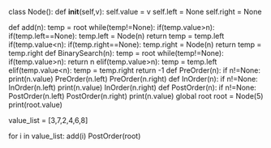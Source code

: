 class Node():
    def __init__(self,v):
        self.value = v
        self.left = None
        self.right = None
        
def add(n):
    temp = root
    while(temp!=None):
        if(temp.value>n):
            if(temp.left==None):
                temp.left = Node(n)
                return
            temp = temp.left
        if(temp.value<n):
            if(temp.right==None):
                temp.right = Node(n)
                return
            temp = temp.right
def BinarySearch(n):
    temp = root
    while(temp!=None):
        if(temp.value>n):
            return n
        elif(temp.value>n):
            temp = temp.left
        elif(temp.value<n):
            temp = temp.right
    return -1
def PreOrder(n):
    if n!=None:
        print(n.value)
        PreOrder(n.left)
        PreOrder(n.right)
def InOrder(n):
    if n!=None:
        InOrder(n.left)
        print(n.value)
        InOrder(n.right)
def PostOrder(n):
    if n!=None:
        PostOrder(n.left)
        PostOrder(n.right)
        print(n.value)
global root
root = Node(5)
print(root.value)

value_list = [3,7,2,4,6,8]   

for i in value_list:
    add(i)
PostOrder(root)
